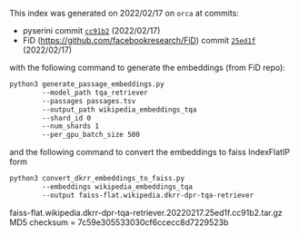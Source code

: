 This index was generated on 2022/02/17 on `orca` at commits:

+ pyserini commit [`cc91b2`](https://github.com/castorini/pyserini/commit/cc91b22f549702068cea1283f91b31d28d127b2f) (2022/02/17)
+ FiD (https://github.com/facebookresearch/FiD) commit [`25ed1f`](https://github.com/facebookresearch/FiD/commit/25ed1ff0fe0288b80fb5e9e5de8d6346b94b8d48) (2022/02/17)

with the following command to generate the embeddings (from FiD repo):

```bash
python3 generate_passage_embeddings.py
        --model_path tqa_retriever
        --passages passages.tsv
        --output_path wikipedia_embeddings_tqa
        --shard_id 0
        --num_shards 1
        --per_gpu_batch_size 500
```

and the following command to convert the embeddings to faiss IndexFlatIP form

```bash
python3 convert_dkrr_embeddings_to_faiss.py
        --embeddings wikipedia_embeddings_tqa
        --output faiss-flat.wikipedia.dkrr-dpr-tqa-retriever
```
		
faiss-flat.wikipedia.dkrr-dpr-tqa-retriever.20220217.25ed1f.cc91b2.tar.gz MD5 checksum = 7c59e305533030cf6ccecc8d7229523b
